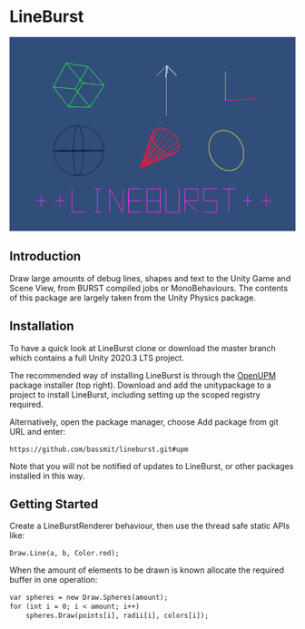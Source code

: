 # LineBurst
<p align="center">
  <img src="https://github.com/bassmit/images/blob/master/LineBurst/lineburst02.png?raw=true">
</p>

## Introduction
Draw large amounts of debug lines, shapes and text to the Unity Game and Scene View, from BURST compiled jobs or MonoBehaviours. The contents of this package are largely taken from the Unity Physics package.

## Installation
To have a quick look at LineBurst clone or download the master branch which contains a full Unity 2020.3 LTS project.

The recommended way of installing LineBurst is through the [OpenUPM](https://openupm.com/packages/com.bassmit.lineburst/) package installer (top right). Download and add the unitypackage to a project to install LineBurst, including setting up the scoped registry required.

Alternatively, open the package manager, choose Add package from git URL and enter:

    https://github.com/bassmit/lineburst.git#upm

Note that you will not be notified of updates to LineBurst, or other packages installed in this way.
 
## Getting Started
Create a LineBurstRenderer behaviour, then use the thread safe static APIs like:
 
    Draw.Line(a, b, Color.red);
     
When the amount of elements to be drawn is known allocate the required buffer in one operation:

    var spheres = new Draw.Spheres(amount);
    for (int i = 0; i < amount; i++)
        spheres.Draw(points[i], radii[i], colors[i]);
